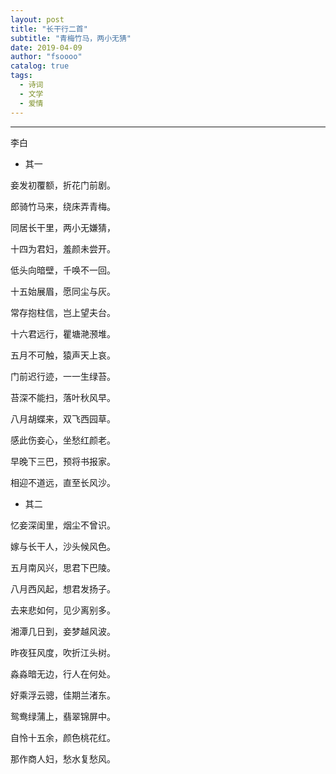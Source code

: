 ```yaml
---
layout: post
title: "长干行二首"
subtitle: "青梅竹马，两小无猜"
date: 2019-04-09 
author: "fsoooo"
catalog: true
tags:
  - 诗词
  - 文学
  - 爱情
---
```


****

李白

- 其一

妾发初覆额，折花门前剧。

郎骑竹马来，绕床弄青梅。

同居长干里，两小无嫌猜，

十四为君妇，羞颜未尝开。

低头向暗壁，千唤不一回。

十五始展眉，愿同尘与灰。

常存抱柱信，岂上望夫台。

十六君远行，瞿塘滟滪堆。

五月不可触，猿声天上哀。

门前迟行迹，一一生绿苔。

苔深不能扫，落叶秋风早。

八月胡蝶来，双飞西园草。

感此伤妾心，坐愁红颜老。

早晚下三巴，预将书报家。

相迎不道远，直至长风沙。

- 其二

忆妾深闺里，烟尘不曾识。

嫁与长干人，沙头候风色。

五月南风兴，思君下巴陵。

八月西风起，想君发扬子。

去来悲如何，见少离别多。

湘潭几日到，妾梦越风波。

昨夜狂风度，吹折江头树。

淼淼暗无边，行人在何处。

好乘浮云骢，佳期兰渚东。

鸳鸯绿蒲上，翡翠锦屏中。

自怜十五余，颜色桃花红。

那作商人妇，愁水复愁风。 




